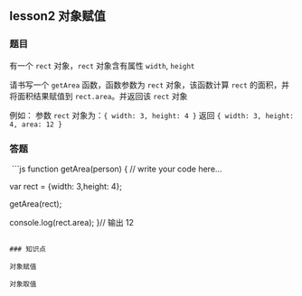 ## lesson2 对象赋值

### 题目

有一个 `rect` 对象，`rect` 对象含有属性 `width`, `height`

请书写一个 `getArea` 函数，函数参数为 `rect` 对象，该函数计算 `rect` 的面积，并将面积结果赋值到 `rect.area`。并返回该 `rect` 对象

例如：
参数 `rect` 对象为：`{ width: 3, height: 4 }`
返回 `{ width: 3, height: 4, area: 12 }`

### 答题
 ```js
function getArea(person) {
  // write your code here...


var rect = {width: 3,height: 4};


getArea(rect);

console.log(rect.area);
}// 输出 12
```

### 知识点

对象赋值

对象取值

